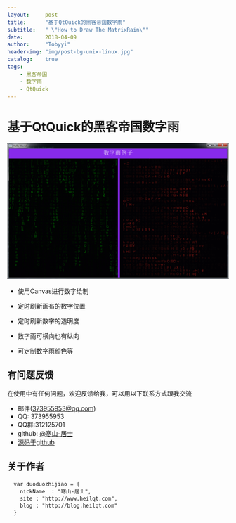 ```yaml
---
layout:     post
title:      "基于QtQuick的黑客帝国数字雨"
subtitle:   " \"How to Draw The MatrixRain\""
date:       2018-04-09
author:     "Tobyyi"
header-img: "img/post-bg-unix-linux.jpg"
catalog:    true
tags:
    - 黑客帝国
    - 数字雨
    - QtQuick
---
```


# 基于QtQuick的黑客帝国数字雨

![MatrixRain](img/matrix.png)

* 使用Canvas进行数字绘制

* 定时刷新画布的数字位置

* 定时刷新数字的透明度

* 数字雨可横向也有纵向

* 可定制数字雨颜色等

## 有问题反馈

在使用中有任何问题，欢迎反馈给我，可以用以下联系方式跟我交流

* 邮件(373955953@qq.com)
* QQ: 373955953
* QQ群:312125701
* github: [@寒山-居士](https://github.com/toby20130333)
* [源码于github](https://github.com/toby20130333/QtQuickExample)

## 关于作者

```
  var duoduozhijiao = {
    nickName  : "寒山-居士",
    site : "http://www.heilqt.com",
    blog : "http://blog.heilqt.com"
  }

```

